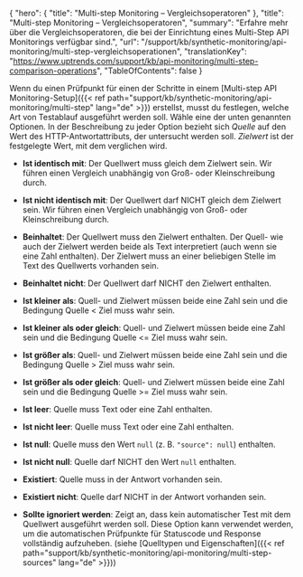 {
  "hero": {
    "title": "Multi-step Monitoring – Vergleichsoperatoren"
  },
  "title": "Multi-step Monitoring – Vergleichsoperatoren",
  "summary": "Erfahre mehr über die Vergleichsoperatoren, die bei der Einrichtung eines Multi-Step API Monitorings verfügbar sind.",
  "url": "/support/kb/synthetic-monitoring/api-monitoring/multi-step-vergleichsoperationen",
  "translationKey": "https://www.uptrends.com/support/kb/api-monitoring/multi-step-comparison-operations",
  "TableOfContents": false
}

Wenn du einen Prüfpunkt für einen der Schritte in einem [Multi-step API Monitoring-Setup]({{< ref path="support/kb/synthetic-monitoring/api-monitoring/multi-step" lang="de" >}}) erstellst, musst du festlegen, welche Art von Testablauf ausgeführt werden soll. Wähle eine der unten genannten Optionen. In der Beschreibung zu jeder Option bezieht sich *Quelle* auf den Wert des HTTP-Antwortattributs, der untersucht werden soll. *Zielwert* ist der festgelegte Wert, mit dem verglichen wird.

-   **Ist identisch mit**: Der Quellwert muss gleich dem Zielwert sein. Wir führen einen Vergleich unabhängig von Groß- oder Kleinschreibung durch.

-   **Ist nicht identisch mit**: Der Quellwert darf NICHT gleich dem Zielwert sein. Wir führen einen Vergleich unabhängig von Groß- oder Kleinschreibung durch.

-   **Beinhaltet**: Der Quellwert muss den Zielwert enthalten. Der Quell- wie auch der Zielwert werden beide als Text interpretiert (auch wenn sie eine Zahl enthalten). Der Zielwert muss an einer beliebigen Stelle im Text des Quellwerts vorhanden sein.

-   **Beinhaltet nicht**: Der Quellwert darf NICHT den Zielwert enthalten.

-   **Ist kleiner als**: Quell- und Zielwert müssen beide eine Zahl sein und die Bedingung Quelle < Ziel muss wahr sein.

-   **Ist kleiner als oder gleich**: Quell- und Zielwert müssen beide eine Zahl sein und die Bedingung Quelle <= Ziel muss wahr sein.

-   **Ist größer als**: Quell- und Zielwert müssen beide eine Zahl sein und die Bedingung Quelle > Ziel muss wahr sein.

-   **Ist größer als oder gleich**: Quell- und Zielwert müssen beide eine Zahl sein und die Bedingung Quelle >= Ziel muss wahr sein.

-   **Ist leer**: Quelle muss Text oder eine Zahl enthalten.

-   **Ist nicht leer**: Quelle muss Text oder eine Zahl enthalten.

-   **Ist null**: Quelle muss den Wert `null` (z. B. `"source": null`) enthalten.

-   **Ist nicht null**: Quelle darf NICHT den Wert `null` enthalten.

-   **Existiert**: Quelle muss in der Antwort vorhanden sein.

-   **Existiert nicht**: Quelle darf NICHT in der Antwort vorhanden sein.

-   **Sollte ignoriert werden**: Zeigt an, dass kein automatischer Test mit dem Quellwert ausgeführt werden soll. Diese Option kann verwendet werden, um die automatischen Prüfpunkte für Statuscode und Response vollständig aufzuheben. (siehe [Quelltypen und Eigenschaften]({{< ref path="support/kb/synthetic-monitoring/api-monitoring/multi-step-sources" lang="de" >}}))
